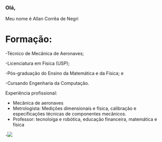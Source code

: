 ### Olá,
Meu nome é Allan Corrêa de Negri

<h1>Formação:</h1>

-Técnico de Mecânica de Aeronaves;

-Licenciatura em Física (USP);

-Pós-graduação do Ensino da Matemática e da Física; e

-Cursando Engenharia da Computação.

Experiência profissional:
- Mecânica de aeronaves
- Metrologista: Medições dimensionais e física, calibração e especificações técnicas de componentes mecânicos.
- Professor: tecnoloiga e robótica, educação financeira, matemática e física 

-![](https://media0.giphy.com/media/v1.Y2lkPTc5MGI3NjExOG5iOHp0ZWIxYW5iNHp2N2V5a3NzODMzbjRzaGZkeDhub2tlb21kaSZlcD12MV9pbnRlcm5hbF9naWZfYnlfaWQmY3Q9Zw/NsKjvlTb3xY9Mw8Jpf/giphy.webp)

<!--
**allannegri/allannegri** is a ✨ _special_ ✨ repository because its `README.md` (this file) appears on your GitHub profile.

Here are some ideas to get you started:

- 🔭 I’m currently working on ...
- 🌱 I’m currently learning ...
- 👯 I’m looking to collaborate on ...
- 🤔 I’m looking for help with ...
- 💬 Ask me about ...
- 📫 How to reach me: ...
- 😄 Pronouns: ...
- ⚡ Fun fact: ...
-->
